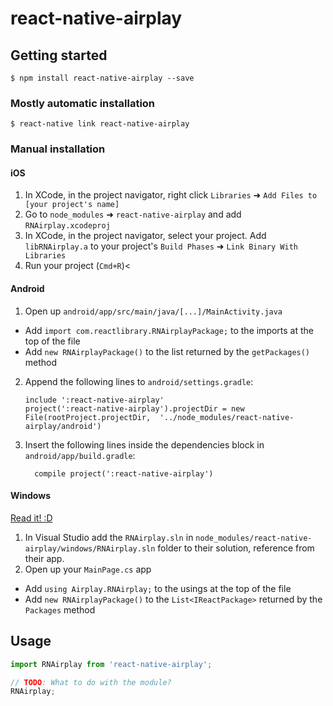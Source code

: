 
# react-native-airplay

## Getting started

`$ npm install react-native-airplay --save`

### Mostly automatic installation

`$ react-native link react-native-airplay`

### Manual installation


#### iOS

1. In XCode, in the project navigator, right click `Libraries` ➜ `Add Files to [your project's name]`
2. Go to `node_modules` ➜ `react-native-airplay` and add `RNAirplay.xcodeproj`
3. In XCode, in the project navigator, select your project. Add `libRNAirplay.a` to your project's `Build Phases` ➜ `Link Binary With Libraries`
4. Run your project (`Cmd+R`)<

#### Android

1. Open up `android/app/src/main/java/[...]/MainActivity.java`
  - Add `import com.reactlibrary.RNAirplayPackage;` to the imports at the top of the file
  - Add `new RNAirplayPackage()` to the list returned by the `getPackages()` method
2. Append the following lines to `android/settings.gradle`:
  	```
  	include ':react-native-airplay'
  	project(':react-native-airplay').projectDir = new File(rootProject.projectDir, 	'../node_modules/react-native-airplay/android')
  	```
3. Insert the following lines inside the dependencies block in `android/app/build.gradle`:
  	```
      compile project(':react-native-airplay')
  	```

#### Windows
[Read it! :D](https://github.com/ReactWindows/react-native)

1. In Visual Studio add the `RNAirplay.sln` in `node_modules/react-native-airplay/windows/RNAirplay.sln` folder to their solution, reference from their app.
2. Open up your `MainPage.cs` app
  - Add `using Airplay.RNAirplay;` to the usings at the top of the file
  - Add `new RNAirplayPackage()` to the `List<IReactPackage>` returned by the `Packages` method


## Usage
```javascript
import RNAirplay from 'react-native-airplay';

// TODO: What to do with the module?
RNAirplay;
```
  